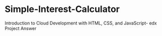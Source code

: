 # Simple-Interest-Calculator
Introduction to Cloud Development with HTML, CSS, and JavaScript- edx Project Answer
